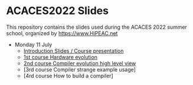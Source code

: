 # ACACES2022 Slides

This repository contains the slides used during the ACACES 2022 summer
school, organized by https://www.HiPEAC.net

* Monday 11 July
  * [Introduction Slides / Course presentation](2022-07-ACACES-HP-Charles-Intro.pdf)
  * [1st course Hardware evolution](2022-07-ACACES-HP-Charles-J1.pdf)
  * [2nd course Compiler evolution high level view](2022-07-ACACES-HP-Charles-J2.pdf)
  * [3rd course Compiler strange example usage]    
  * [4rd course How to build a compiler]

    